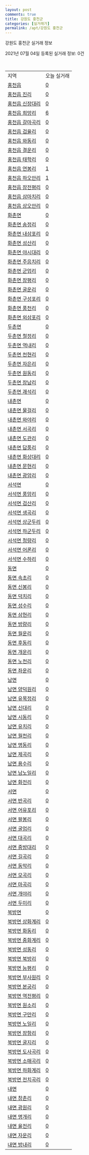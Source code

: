 ```yaml
---
layout: post
comments: true
title: 강원도 홍천군
categories: [실거래가]
permalink: /apt/강원도 홍천군
---
```


강원도 홍천군 실거래 정보

2021년 07월 04일 등록된 실거래 정보: 0건

<script type="text/javascript">
  google.charts.load('current', {'packages':['corechart']});
  google.charts.setOnLoadCallback(drawChart);

  function drawChart() {
    var data = google.visualization.arrayToDataTable([['거래일', '매매', '전월세', '전매'], ['20-07', 32, 26, 0], ['20-08', 47, 20, 0], ['20-09', 42, 20, 0], ['20-10', 36, 18, 0], ['20-11', 39, 22, 0], ['20-12', 38, 14, 0], ['21-01', 44, 22, 0], ['21-02', 40, 15, 0], ['21-03', 59, 25, 8], ['21-04', 51, 19, 47], ['21-05', 42, 19, 42], ['21-06', 16, 11, 9]]);

    var options = {
      title: '최근 유형별 거래량 추이',
      legend: { position: 'bottom' }
    };

    var chart = new google.visualization.LineChart(document.getElementById('columnchart_material'));
    chart.draw(data, (options));
  }
</script>

<div id="columnchart_material" style="width: 95%; margin-left: -35px"></div>
<br>
<table class="sortable">
  <tr>
    <td>지역</td>
    <td>오늘 실거래</td>
  </tr>

  
  <tr class="item">
    <td><a href="강원도 홍천군 홍천읍">홍천읍</a></td>
    <td><a href="강원도 홍천군 홍천읍">0</a></td>
  </tr>
    

  <tr class="item">
    <td><a href="강원도 홍천군 홍천읍 진리">홍천읍 진리</a></td>
    <td><a href="강원도 홍천군 홍천읍 진리">0</a></td>
  </tr>
    

  <tr class="item">
    <td><a href="강원도 홍천군 홍천읍 신장대리">홍천읍 신장대리</a></td>
    <td><a href="강원도 홍천군 홍천읍 신장대리">0</a></td>
  </tr>
    

  <tr class="item">
    <td><a href="강원도 홍천군 홍천읍 희망리">홍천읍 희망리</a></td>
    <td><a href="강원도 홍천군 홍천읍 희망리">6</a></td>
  </tr>
    

  <tr class="item">
    <td><a href="강원도 홍천군 홍천읍 갈마곡리">홍천읍 갈마곡리</a></td>
    <td><a href="강원도 홍천군 홍천읍 갈마곡리">0</a></td>
  </tr>
    

  <tr class="item">
    <td><a href="강원도 홍천군 홍천읍 검율리">홍천읍 검율리</a></td>
    <td><a href="강원도 홍천군 홍천읍 검율리">0</a></td>
  </tr>
    

  <tr class="item">
    <td><a href="강원도 홍천군 홍천읍 와동리">홍천읍 와동리</a></td>
    <td><a href="강원도 홍천군 홍천읍 와동리">0</a></td>
  </tr>
    

  <tr class="item">
    <td><a href="강원도 홍천군 홍천읍 결운리">홍천읍 결운리</a></td>
    <td><a href="강원도 홍천군 홍천읍 결운리">0</a></td>
  </tr>
    

  <tr class="item">
    <td><a href="강원도 홍천군 홍천읍 태학리">홍천읍 태학리</a></td>
    <td><a href="강원도 홍천군 홍천읍 태학리">0</a></td>
  </tr>
    

  <tr class="item">
    <td><a href="강원도 홍천군 홍천읍 연봉리">홍천읍 연봉리</a></td>
    <td><a href="강원도 홍천군 홍천읍 연봉리">1</a></td>
  </tr>
    

  <tr class="item">
    <td><a href="강원도 홍천군 홍천읍 하오안리">홍천읍 하오안리</a></td>
    <td><a href="강원도 홍천군 홍천읍 하오안리">1</a></td>
  </tr>
    

  <tr class="item">
    <td><a href="강원도 홍천군 홍천읍 장전평리">홍천읍 장전평리</a></td>
    <td><a href="강원도 홍천군 홍천읍 장전평리">0</a></td>
  </tr>
    

  <tr class="item">
    <td><a href="강원도 홍천군 홍천읍 삼마치리">홍천읍 삼마치리</a></td>
    <td><a href="강원도 홍천군 홍천읍 삼마치리">0</a></td>
  </tr>
    

  <tr class="item">
    <td><a href="강원도 홍천군 홍천읍 상오안리">홍천읍 상오안리</a></td>
    <td><a href="강원도 홍천군 홍천읍 상오안리">0</a></td>
  </tr>
    

  <tr class="item">
    <td><a href="강원도 홍천군 화촌면">화촌면</a></td>
    <td><a href="강원도 홍천군 화촌면">0</a></td>
  </tr>
    

  <tr class="item">
    <td><a href="강원도 홍천군 화촌면 송정리">화촌면 송정리</a></td>
    <td><a href="강원도 홍천군 화촌면 송정리">0</a></td>
  </tr>
    

  <tr class="item">
    <td><a href="강원도 홍천군 화촌면 내삼포리">화촌면 내삼포리</a></td>
    <td><a href="강원도 홍천군 화촌면 내삼포리">0</a></td>
  </tr>
    

  <tr class="item">
    <td><a href="강원도 홍천군 화촌면 성산리">화촌면 성산리</a></td>
    <td><a href="강원도 홍천군 화촌면 성산리">0</a></td>
  </tr>
    

  <tr class="item">
    <td><a href="강원도 홍천군 화촌면 야시대리">화촌면 야시대리</a></td>
    <td><a href="강원도 홍천군 화촌면 야시대리">0</a></td>
  </tr>
    

  <tr class="item">
    <td><a href="강원도 홍천군 화촌면 주음치리">화촌면 주음치리</a></td>
    <td><a href="강원도 홍천군 화촌면 주음치리">0</a></td>
  </tr>
    

  <tr class="item">
    <td><a href="강원도 홍천군 화촌면 군업리">화촌면 군업리</a></td>
    <td><a href="강원도 홍천군 화촌면 군업리">0</a></td>
  </tr>
    

  <tr class="item">
    <td><a href="강원도 홍천군 화촌면 장평리">화촌면 장평리</a></td>
    <td><a href="강원도 홍천군 화촌면 장평리">0</a></td>
  </tr>
    

  <tr class="item">
    <td><a href="강원도 홍천군 화촌면 굴운리">화촌면 굴운리</a></td>
    <td><a href="강원도 홍천군 화촌면 굴운리">0</a></td>
  </tr>
    

  <tr class="item">
    <td><a href="강원도 홍천군 화촌면 구성포리">화촌면 구성포리</a></td>
    <td><a href="강원도 홍천군 화촌면 구성포리">0</a></td>
  </tr>
    

  <tr class="item">
    <td><a href="강원도 홍천군 화촌면 풍천리">화촌면 풍천리</a></td>
    <td><a href="강원도 홍천군 화촌면 풍천리">0</a></td>
  </tr>
    

  <tr class="item">
    <td><a href="강원도 홍천군 화촌면 외삼포리">화촌면 외삼포리</a></td>
    <td><a href="강원도 홍천군 화촌면 외삼포리">0</a></td>
  </tr>
    

  <tr class="item">
    <td><a href="강원도 홍천군 두촌면">두촌면</a></td>
    <td><a href="강원도 홍천군 두촌면">0</a></td>
  </tr>
    

  <tr class="item">
    <td><a href="강원도 홍천군 두촌면 철정리">두촌면 철정리</a></td>
    <td><a href="강원도 홍천군 두촌면 철정리">0</a></td>
  </tr>
    

  <tr class="item">
    <td><a href="강원도 홍천군 두촌면 역내리">두촌면 역내리</a></td>
    <td><a href="강원도 홍천군 두촌면 역내리">0</a></td>
  </tr>
    

  <tr class="item">
    <td><a href="강원도 홍천군 두촌면 천현리">두촌면 천현리</a></td>
    <td><a href="강원도 홍천군 두촌면 천현리">0</a></td>
  </tr>
    

  <tr class="item">
    <td><a href="강원도 홍천군 두촌면 자은리">두촌면 자은리</a></td>
    <td><a href="강원도 홍천군 두촌면 자은리">0</a></td>
  </tr>
    

  <tr class="item">
    <td><a href="강원도 홍천군 두촌면 원동리">두촌면 원동리</a></td>
    <td><a href="강원도 홍천군 두촌면 원동리">0</a></td>
  </tr>
    

  <tr class="item">
    <td><a href="강원도 홍천군 두촌면 장남리">두촌면 장남리</a></td>
    <td><a href="강원도 홍천군 두촌면 장남리">0</a></td>
  </tr>
    

  <tr class="item">
    <td><a href="강원도 홍천군 두촌면 괘석리">두촌면 괘석리</a></td>
    <td><a href="강원도 홍천군 두촌면 괘석리">0</a></td>
  </tr>
    

  <tr class="item">
    <td><a href="강원도 홍천군 내촌면">내촌면</a></td>
    <td><a href="강원도 홍천군 내촌면">0</a></td>
  </tr>
    

  <tr class="item">
    <td><a href="강원도 홍천군 내촌면 물걸리">내촌면 물걸리</a></td>
    <td><a href="강원도 홍천군 내촌면 물걸리">0</a></td>
  </tr>
    

  <tr class="item">
    <td><a href="강원도 홍천군 내촌면 와야리">내촌면 와야리</a></td>
    <td><a href="강원도 홍천군 내촌면 와야리">0</a></td>
  </tr>
    

  <tr class="item">
    <td><a href="강원도 홍천군 내촌면 서곡리">내촌면 서곡리</a></td>
    <td><a href="강원도 홍천군 내촌면 서곡리">0</a></td>
  </tr>
    

  <tr class="item">
    <td><a href="강원도 홍천군 내촌면 도관리">내촌면 도관리</a></td>
    <td><a href="강원도 홍천군 내촌면 도관리">0</a></td>
  </tr>
    

  <tr class="item">
    <td><a href="강원도 홍천군 내촌면 답풍리">내촌면 답풍리</a></td>
    <td><a href="강원도 홍천군 내촌면 답풍리">0</a></td>
  </tr>
    

  <tr class="item">
    <td><a href="강원도 홍천군 내촌면 화상대리">내촌면 화상대리</a></td>
    <td><a href="강원도 홍천군 내촌면 화상대리">0</a></td>
  </tr>
    

  <tr class="item">
    <td><a href="강원도 홍천군 내촌면 문현리">내촌면 문현리</a></td>
    <td><a href="강원도 홍천군 내촌면 문현리">0</a></td>
  </tr>
    

  <tr class="item">
    <td><a href="강원도 홍천군 내촌면 광암리">내촌면 광암리</a></td>
    <td><a href="강원도 홍천군 내촌면 광암리">0</a></td>
  </tr>
    

  <tr class="item">
    <td><a href="강원도 홍천군 서석면">서석면</a></td>
    <td><a href="강원도 홍천군 서석면">0</a></td>
  </tr>
    

  <tr class="item">
    <td><a href="강원도 홍천군 서석면 풍암리">서석면 풍암리</a></td>
    <td><a href="강원도 홍천군 서석면 풍암리">0</a></td>
  </tr>
    

  <tr class="item">
    <td><a href="강원도 홍천군 서석면 검산리">서석면 검산리</a></td>
    <td><a href="강원도 홍천군 서석면 검산리">0</a></td>
  </tr>
    

  <tr class="item">
    <td><a href="강원도 홍천군 서석면 생곡리">서석면 생곡리</a></td>
    <td><a href="강원도 홍천군 서석면 생곡리">0</a></td>
  </tr>
    

  <tr class="item">
    <td><a href="강원도 홍천군 서석면 상군두리">서석면 상군두리</a></td>
    <td><a href="강원도 홍천군 서석면 상군두리">0</a></td>
  </tr>
    

  <tr class="item">
    <td><a href="강원도 홍천군 서석면 하군두리">서석면 하군두리</a></td>
    <td><a href="강원도 홍천군 서석면 하군두리">0</a></td>
  </tr>
    

  <tr class="item">
    <td><a href="강원도 홍천군 서석면 청량리">서석면 청량리</a></td>
    <td><a href="강원도 홍천군 서석면 청량리">0</a></td>
  </tr>
    

  <tr class="item">
    <td><a href="강원도 홍천군 서석면 어론리">서석면 어론리</a></td>
    <td><a href="강원도 홍천군 서석면 어론리">0</a></td>
  </tr>
    

  <tr class="item">
    <td><a href="강원도 홍천군 서석면 수하리">서석면 수하리</a></td>
    <td><a href="강원도 홍천군 서석면 수하리">0</a></td>
  </tr>
    

  <tr class="item">
    <td><a href="강원도 홍천군 동면">동면</a></td>
    <td><a href="강원도 홍천군 동면">0</a></td>
  </tr>
    

  <tr class="item">
    <td><a href="강원도 홍천군 동면 속초리">동면 속초리</a></td>
    <td><a href="강원도 홍천군 동면 속초리">0</a></td>
  </tr>
    

  <tr class="item">
    <td><a href="강원도 홍천군 동면 신봉리">동면 신봉리</a></td>
    <td><a href="강원도 홍천군 동면 신봉리">0</a></td>
  </tr>
    

  <tr class="item">
    <td><a href="강원도 홍천군 동면 덕치리">동면 덕치리</a></td>
    <td><a href="강원도 홍천군 동면 덕치리">0</a></td>
  </tr>
    

  <tr class="item">
    <td><a href="강원도 홍천군 동면 성수리">동면 성수리</a></td>
    <td><a href="강원도 홍천군 동면 성수리">0</a></td>
  </tr>
    

  <tr class="item">
    <td><a href="강원도 홍천군 동면 삼현리">동면 삼현리</a></td>
    <td><a href="강원도 홍천군 동면 삼현리">0</a></td>
  </tr>
    

  <tr class="item">
    <td><a href="강원도 홍천군 동면 방량리">동면 방량리</a></td>
    <td><a href="강원도 홍천군 동면 방량리">0</a></td>
  </tr>
    

  <tr class="item">
    <td><a href="강원도 홍천군 동면 월운리">동면 월운리</a></td>
    <td><a href="강원도 홍천군 동면 월운리">0</a></td>
  </tr>
    

  <tr class="item">
    <td><a href="강원도 홍천군 동면 후동리">동면 후동리</a></td>
    <td><a href="강원도 홍천군 동면 후동리">0</a></td>
  </tr>
    

  <tr class="item">
    <td><a href="강원도 홍천군 동면 개운리">동면 개운리</a></td>
    <td><a href="강원도 홍천군 동면 개운리">0</a></td>
  </tr>
    

  <tr class="item">
    <td><a href="강원도 홍천군 동면 노천리">동면 노천리</a></td>
    <td><a href="강원도 홍천군 동면 노천리">0</a></td>
  </tr>
    

  <tr class="item">
    <td><a href="강원도 홍천군 동면 좌운리">동면 좌운리</a></td>
    <td><a href="강원도 홍천군 동면 좌운리">0</a></td>
  </tr>
    

  <tr class="item">
    <td><a href="강원도 홍천군 남면">남면</a></td>
    <td><a href="강원도 홍천군 남면">0</a></td>
  </tr>
    

  <tr class="item">
    <td><a href="강원도 홍천군 남면 양덕원리">남면 양덕원리</a></td>
    <td><a href="강원도 홍천군 남면 양덕원리">0</a></td>
  </tr>
    

  <tr class="item">
    <td><a href="강원도 홍천군 남면 유목정리">남면 유목정리</a></td>
    <td><a href="강원도 홍천군 남면 유목정리">0</a></td>
  </tr>
    

  <tr class="item">
    <td><a href="강원도 홍천군 남면 신대리">남면 신대리</a></td>
    <td><a href="강원도 홍천군 남면 신대리">0</a></td>
  </tr>
    

  <tr class="item">
    <td><a href="강원도 홍천군 남면 시동리">남면 시동리</a></td>
    <td><a href="강원도 홍천군 남면 시동리">0</a></td>
  </tr>
    

  <tr class="item">
    <td><a href="강원도 홍천군 남면 유치리">남면 유치리</a></td>
    <td><a href="강원도 홍천군 남면 유치리">0</a></td>
  </tr>
    

  <tr class="item">
    <td><a href="강원도 홍천군 남면 월천리">남면 월천리</a></td>
    <td><a href="강원도 홍천군 남면 월천리">0</a></td>
  </tr>
    

  <tr class="item">
    <td><a href="강원도 홍천군 남면 명동리">남면 명동리</a></td>
    <td><a href="강원도 홍천군 남면 명동리">0</a></td>
  </tr>
    

  <tr class="item">
    <td><a href="강원도 홍천군 남면 제곡리">남면 제곡리</a></td>
    <td><a href="강원도 홍천군 남면 제곡리">0</a></td>
  </tr>
    

  <tr class="item">
    <td><a href="강원도 홍천군 남면 용수리">남면 용수리</a></td>
    <td><a href="강원도 홍천군 남면 용수리">0</a></td>
  </tr>
    

  <tr class="item">
    <td><a href="강원도 홍천군 남면 남노일리">남면 남노일리</a></td>
    <td><a href="강원도 홍천군 남면 남노일리">0</a></td>
  </tr>
    

  <tr class="item">
    <td><a href="강원도 홍천군 남면 화전리">남면 화전리</a></td>
    <td><a href="강원도 홍천군 남면 화전리">0</a></td>
  </tr>
    

  <tr class="item">
    <td><a href="강원도 홍천군 서면">서면</a></td>
    <td><a href="강원도 홍천군 서면">0</a></td>
  </tr>
    

  <tr class="item">
    <td><a href="강원도 홍천군 서면 반곡리">서면 반곡리</a></td>
    <td><a href="강원도 홍천군 서면 반곡리">0</a></td>
  </tr>
    

  <tr class="item">
    <td><a href="강원도 홍천군 서면 어유포리">서면 어유포리</a></td>
    <td><a href="강원도 홍천군 서면 어유포리">0</a></td>
  </tr>
    

  <tr class="item">
    <td><a href="강원도 홍천군 서면 팔봉리">서면 팔봉리</a></td>
    <td><a href="강원도 홍천군 서면 팔봉리">0</a></td>
  </tr>
    

  <tr class="item">
    <td><a href="강원도 홍천군 서면 굴업리">서면 굴업리</a></td>
    <td><a href="강원도 홍천군 서면 굴업리">0</a></td>
  </tr>
    

  <tr class="item">
    <td><a href="강원도 홍천군 서면 대곡리">서면 대곡리</a></td>
    <td><a href="강원도 홍천군 서면 대곡리">0</a></td>
  </tr>
    

  <tr class="item">
    <td><a href="강원도 홍천군 서면 중방대리">서면 중방대리</a></td>
    <td><a href="강원도 홍천군 서면 중방대리">0</a></td>
  </tr>
    

  <tr class="item">
    <td><a href="강원도 홍천군 서면 길곡리">서면 길곡리</a></td>
    <td><a href="강원도 홍천군 서면 길곡리">0</a></td>
  </tr>
    

  <tr class="item">
    <td><a href="강원도 홍천군 서면 동막리">서면 동막리</a></td>
    <td><a href="강원도 홍천군 서면 동막리">0</a></td>
  </tr>
    

  <tr class="item">
    <td><a href="강원도 홍천군 서면 모곡리">서면 모곡리</a></td>
    <td><a href="강원도 홍천군 서면 모곡리">0</a></td>
  </tr>
    

  <tr class="item">
    <td><a href="강원도 홍천군 서면 마곡리">서면 마곡리</a></td>
    <td><a href="강원도 홍천군 서면 마곡리">0</a></td>
  </tr>
    

  <tr class="item">
    <td><a href="강원도 홍천군 서면 개야리">서면 개야리</a></td>
    <td><a href="강원도 홍천군 서면 개야리">0</a></td>
  </tr>
    

  <tr class="item">
    <td><a href="강원도 홍천군 서면 두미리">서면 두미리</a></td>
    <td><a href="강원도 홍천군 서면 두미리">0</a></td>
  </tr>
    

  <tr class="item">
    <td><a href="강원도 홍천군 북방면">북방면</a></td>
    <td><a href="강원도 홍천군 북방면">0</a></td>
  </tr>
    

  <tr class="item">
    <td><a href="강원도 홍천군 북방면 상화계리">북방면 상화계리</a></td>
    <td><a href="강원도 홍천군 북방면 상화계리">0</a></td>
  </tr>
    

  <tr class="item">
    <td><a href="강원도 홍천군 북방면 화동리">북방면 화동리</a></td>
    <td><a href="강원도 홍천군 북방면 화동리">0</a></td>
  </tr>
    

  <tr class="item">
    <td><a href="강원도 홍천군 북방면 중화계리">북방면 중화계리</a></td>
    <td><a href="강원도 홍천군 북방면 중화계리">0</a></td>
  </tr>
    

  <tr class="item">
    <td><a href="강원도 홍천군 북방면 성동리">북방면 성동리</a></td>
    <td><a href="강원도 홍천군 북방면 성동리">0</a></td>
  </tr>
    

  <tr class="item">
    <td><a href="강원도 홍천군 북방면 북방리">북방면 북방리</a></td>
    <td><a href="강원도 홍천군 북방면 북방리">0</a></td>
  </tr>
    

  <tr class="item">
    <td><a href="강원도 홍천군 북방면 능평리">북방면 능평리</a></td>
    <td><a href="강원도 홍천군 북방면 능평리">0</a></td>
  </tr>
    

  <tr class="item">
    <td><a href="강원도 홍천군 북방면 부사원리">북방면 부사원리</a></td>
    <td><a href="강원도 홍천군 북방면 부사원리">0</a></td>
  </tr>
    

  <tr class="item">
    <td><a href="강원도 홍천군 북방면 본궁리">북방면 본궁리</a></td>
    <td><a href="강원도 홍천군 북방면 본궁리">0</a></td>
  </tr>
    

  <tr class="item">
    <td><a href="강원도 홍천군 북방면 역전평리">북방면 역전평리</a></td>
    <td><a href="강원도 홍천군 북방면 역전평리">0</a></td>
  </tr>
    

  <tr class="item">
    <td><a href="강원도 홍천군 북방면 원소리">북방면 원소리</a></td>
    <td><a href="강원도 홍천군 북방면 원소리">0</a></td>
  </tr>
    

  <tr class="item">
    <td><a href="강원도 홍천군 북방면 구만리">북방면 구만리</a></td>
    <td><a href="강원도 홍천군 북방면 구만리">0</a></td>
  </tr>
    

  <tr class="item">
    <td><a href="강원도 홍천군 북방면 노일리">북방면 노일리</a></td>
    <td><a href="강원도 홍천군 북방면 노일리">0</a></td>
  </tr>
    

  <tr class="item">
    <td><a href="강원도 홍천군 북방면 장항리">북방면 장항리</a></td>
    <td><a href="강원도 홍천군 북방면 장항리">0</a></td>
  </tr>
    

  <tr class="item">
    <td><a href="강원도 홍천군 북방면 굴지리">북방면 굴지리</a></td>
    <td><a href="강원도 홍천군 북방면 굴지리">0</a></td>
  </tr>
    

  <tr class="item">
    <td><a href="강원도 홍천군 북방면 도사곡리">북방면 도사곡리</a></td>
    <td><a href="강원도 홍천군 북방면 도사곡리">0</a></td>
  </tr>
    

  <tr class="item">
    <td><a href="강원도 홍천군 북방면 소매곡리">북방면 소매곡리</a></td>
    <td><a href="강원도 홍천군 북방면 소매곡리">0</a></td>
  </tr>
    

  <tr class="item">
    <td><a href="강원도 홍천군 북방면 하화계리">북방면 하화계리</a></td>
    <td><a href="강원도 홍천군 북방면 하화계리">0</a></td>
  </tr>
    

  <tr class="item">
    <td><a href="강원도 홍천군 북방면 전치곡리">북방면 전치곡리</a></td>
    <td><a href="강원도 홍천군 북방면 전치곡리">0</a></td>
  </tr>
    

  <tr class="item">
    <td><a href="강원도 홍천군 내면">내면</a></td>
    <td><a href="강원도 홍천군 내면">0</a></td>
  </tr>
    

  <tr class="item">
    <td><a href="강원도 홍천군 내면 창촌리">내면 창촌리</a></td>
    <td><a href="강원도 홍천군 내면 창촌리">0</a></td>
  </tr>
    

  <tr class="item">
    <td><a href="강원도 홍천군 내면 광원리">내면 광원리</a></td>
    <td><a href="강원도 홍천군 내면 광원리">0</a></td>
  </tr>
    

  <tr class="item">
    <td><a href="강원도 홍천군 내면 명개리">내면 명개리</a></td>
    <td><a href="강원도 홍천군 내면 명개리">0</a></td>
  </tr>
    

  <tr class="item">
    <td><a href="강원도 홍천군 내면 율전리">내면 율전리</a></td>
    <td><a href="강원도 홍천군 내면 율전리">0</a></td>
  </tr>
    

  <tr class="item">
    <td><a href="강원도 홍천군 내면 자운리">내면 자운리</a></td>
    <td><a href="강원도 홍천군 내면 자운리">0</a></td>
  </tr>
    

  <tr class="item">
    <td><a href="강원도 홍천군 내면 방내리">내면 방내리</a></td>
    <td><a href="강원도 홍천군 내면 방내리">0</a></td>
  </tr>
    


</table>


    